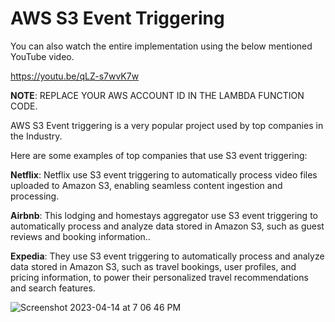 # AWS S3 Event Triggering

You can also watch the entire implementation using the below mentioned YouTube video.

https://youtu.be/qLZ-s7wvK7w

**NOTE**: REPLACE YOUR AWS ACCOUNT ID IN THE LAMBDA FUNCTION CODE.

AWS S3 Event triggering is a very popular project used by top companies in the Industry.

Here are some examples of top companies that use S3 event triggering:

**Netflix**: Netflix use S3 event triggering to automatically process video files uploaded to Amazon S3, enabling seamless content ingestion and processing.

**Airbnb**: This lodging and homestays aggregator use S3 event triggering to automatically process and analyze data stored in Amazon S3, such as guest reviews and booking information..

**Expedia**: They use S3 event triggering to automatically process and analyze data stored in Amazon S3, such as travel bookings, user profiles, and pricing information, to power their personalized travel recommendations and search features.


![Screenshot 2023-04-14 at 7 06 46 PM](https://user-images.githubusercontent.com/43399466/232058778-a7299e9b-9892-471c-a05d-14d773b5b333.png)
